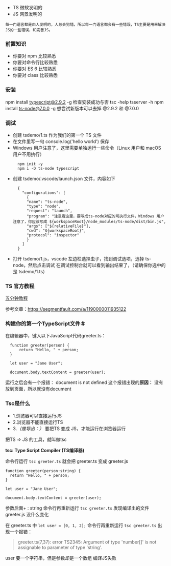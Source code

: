 - TS 微软发明的
- JS 网景发明的
```
每一门语言都是由人发明的，人总会犯错，所以每一门语言都会有一些错误，TS主要是用来解决JS的一些错误，和完善JS。
```
### 前置知识
- 你要对 npm 比较熟悉
- 你要对命令行比较熟悉
- 你要对 ES 6 比较熟悉
- 你要对 class 比较熟悉

### 安装
npm install typescript@2.9.2 -g
  检查安装成功与否
  tsc -help 
  tsserver -h
npm install ts-node@7.0.0 -g
想尝试新版本可以去掉 @2.9.2 和 @7.0.0

### 调试
- 创建 tsdemo/1.ts 作为我们的第一个 TS 文件
- 在文件里写一句 console.log('hello world') 保存
- Windows 用户注意了，这里需要单独运行一些命令（Linux 用户和 macOS 用户不用执行）
  ```
    npm init -y
    npm i -D ts-node typescript
  ```
- 创建 tsdemo/.vscode/launch.json 文件，内容如下
  ```
    {
      "configurations": [
        {
        "name": "ts-node",
        "type": "node",
        "request": "launch",
        "program": "注意看这里，要写成ts-node对应的可执行文件，Windows 用户注意了，你应该写成 ${workspaceRoot}/node_modules/ts-node/dist/bin.js",
        "args": ["${relativeFile}"],
        "cwd": "${workspaceRoot}",
        "protocol": "inspector"
        }
      ]
    }
  ```
- 打开 tsdemo/1.js，vscode 左边栏选择虫子，找到调试选项，选择 ts-node，然后点击调试
  在调试控制台就可以看到输出结果了，（请确保你选中的是 tsdemo/1.ts）

### TS 官方教程
[五分钟教程](https://www.typescriptlang.org/docs/handbook/typescript-in-5-minutes.html)

参考文章：https://segmentfault.com/a/1190000011935122

### 构建你的第一个TypeScript文件＃
在编辑器中，键入以下JavaScript代码greeter.ts：
```
  function greeter(person) {
      return "Hello, " + person;
  }

  let user = "Jane User";

  document.body.textContent = greeter(user);
```
运行之后会有一个报错： document is not defined
这个报错出现的**原因：** 没有放到页面，所以就没有document

### Tsc是什么
- 1.浏览器可以直接运行JS
- 2.浏览器不能直接运行TS
- 3.*（推导出：）* 要把TS 变成 JS，才能运行在浏览器运行

把TS => JS 的工具，就叫做tsc

**tsc: Type Script Compiler (TS编译器)**

命令行运行 `tsc greeter.ts`
就会把 greeter.ts 变成 greeter.js

```
function greeter(person:string) {
  return "Hello, " + person;
}

let user = "Jane User";

document.body.textContent = greeter(user);
```
参数后面+ : string
命令行再重新运行 `tsc greeter.ts`
发现编译出的文件 greeter.js 没什么变化

在 greeter.ts 中 `let user = [0, 1, 2];`
命令行再重新运行 `tsc greeter.ts`
出现一个报错：
> greeter.ts(7,37): error TS2345: Argument of type 'number[]' is not assignable to parameter of type 'string'.

user 要一个字符串，但是参数却是一个数组
编译JS失败

